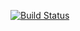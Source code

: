 [![Build Status](https://travis-ci.org/uidu-org/guidu.svg?branch=master)](https://travis-ci.org/uidu-org/guidu)
